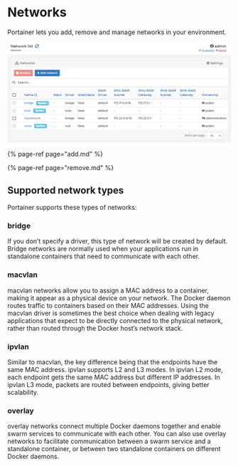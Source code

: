 # Networks

Portainer lets you add, remove and manage networks in your environment.

![The Networks interface](../../../.gitbook/assets/2.9-networks-splash.png)

{% page-ref page="add.md" %}

{% page-ref page="remove.md" %}

## Supported network types

Portainer supports these types of networks:

### bridge

If you don’t specify a driver, this type of network will be created by default. Bridge networks are normally used when your applications run in standalone containers that need to communicate with each other.

### macvlan

macvlan networks allow you to assign a MAC address to a container, making it appear as a physical device on your network. The Docker daemon routes traffic to containers based on their MAC addresses. Using the macvlan driver is sometimes the best choice when dealing with legacy applications that expect to be directly connected to the physical network, rather than routed through the Docker host’s network stack.

### ipvlan

Similar to macvlan, the key difference being that the endpoints have the same MAC address. ipvlan supports L2 and L3 modes. In ipvlan L2 mode, each endpoint gets the same MAC address but different IP addresses. In ipvlan L3 mode, packets are routed between endpoints, giving better scalability.

### overlay

overlay networks connect multiple Docker daemons together and enable swarm services to communicate with each other. You can also use overlay networks to facilitate communication between a swarm service and a standalone container, or between two standalone containers on different Docker daemons.

